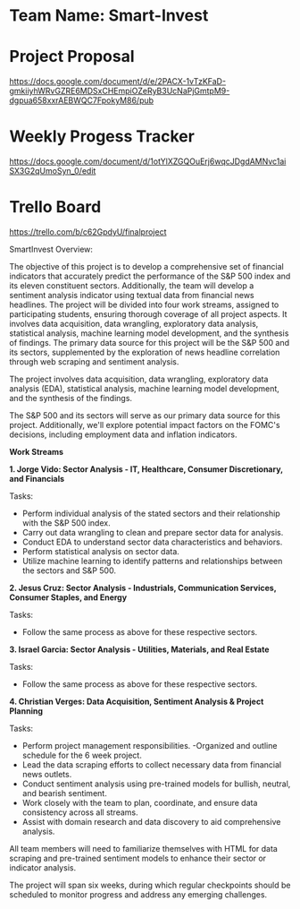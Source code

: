 # Team Name: Smart-Invest

# Project Proposal
https://docs.google.com/document/d/e/2PACX-1vTzKFaD-gmkiiyhWRvGZRE6MDSxCHEmpiOZeRyB3UcNaPjGmtpM9-dgpua658xxrAEBWQC7FpokyM86/pub

# Weekly Progess Tracker

https://docs.google.com/document/d/1otYlXZGQOuErj6wqcJDgdAMNvc1aiSX3G2qUmoSyn_0/edit

# Trello Board

https://trello.com/b/c62GpdyU/finalproject

SmartInvest Overview:

The objective of this project is to develop a comprehensive set of financial indicators that accurately predict the performance of the S&P 500 index and its eleven constituent sectors. Additionally, the team will develop a sentiment analysis indicator using textual data from financial news headlines. The project will be divided into four work streams, assigned to participating students, ensuring thorough coverage of all project aspects. It involves data acquisition, data wrangling, exploratory data analysis, statistical analysis, machine learning model development, and the synthesis of findings. The primary data source for this project will be the S&P 500 and its sectors, supplemented by the exploration of news headline correlation through web scraping and sentiment analysis.

The project involves data acquisition, data wrangling, exploratory data analysis (EDA), statistical analysis, machine learning model development, and the synthesis of the findings.

The S&P 500 and its sectors will serve as our primary data source for this project. Additionally, we'll explore potential impact factors on the FOMC's decisions, including employment data and inflation indicators.

**Work Streams**

**1. Jorge Vido: Sector Analysis - IT, Healthcare, Consumer Discretionary, and Financials**

Tasks:

- Perform individual analysis of the stated sectors and their relationship with the S&P 500 index.
- Carry out data wrangling to clean and prepare sector data for analysis.
- Conduct EDA to understand sector data characteristics and behaviors.
- Perform statistical analysis on sector data.
- Utilize machine learning to identify patterns and relationships between the sectors and S&P 500.

**2. Jesus Cruz: Sector Analysis - Industrials, Communication Services, Consumer Staples, and Energy**

Tasks:

- Follow the same process as above for these respective sectors.

**3. Israel Garcia: Sector Analysis - Utilities, Materials, and Real Estate**

Tasks:

- Follow the same process as above for these respective sectors.


**4. Christian Verges: Data Acquisition, Sentiment Analysis & Project Planning**

Tasks:

- Perform project management responsibilities. 
-Organized and outline schedule for the 6 week project. 
- Lead the data scraping efforts to collect necessary data from financial news outlets.
- Conduct sentiment analysis using pre-trained models for bullish, neutral, and bearish sentiment.
- Work closely with the team to plan, coordinate, and ensure data consistency across all streams.
- Assist with domain research and data discovery to aid comprehensive analysis.

All team members will need to familiarize themselves with HTML for data scraping and pre-trained sentiment models to enhance their sector or indicator analysis. 

The project will span six weeks, during which regular checkpoints should be scheduled to monitor progress and address any emerging challenges.


